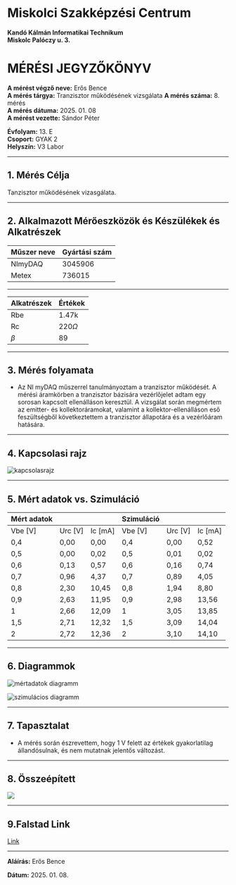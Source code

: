 # Miskolci Szakképzési Centrum  
**Kandó Kálmán Informatikai Technikum**  
**Miskolc Palóczy u. 3.**

# MÉRÉSI JEGYZŐKÖNYV

**A mérést végző neve:** Erős Bence  
**A mérés tárgya:** Tranzisztor működésének vizsgálata
**A mérés száma:** 8. mérés  
**A mérés dátuma:** 2025. 01. 08  
**A mérést vezette:** Sándor Péter  

**Évfolyam:** 13. E  
**Csoport:** GYAK 2  
**Helyszín:** V3 Labor 

---

## 1. Mérés Célja 
Tanzisztor működésének vizasgálata.

---

## 2. Alkalmazott Mérőeszközök és Készülékek és Alkatrészek

| Műszer neve                         | Gyártási szám         |
| ----------------------------------- | -------------------   |
|  NImyDAQ                            | 3045906               |
| Metex                               | 736015                |

---

|Alkatrészek|Értékek|
|-----------|-------|
|Rbe        |1.47k  |
|Rc         |220$\Omega$    |
|$\beta$    |89     |

---

## 3. Mérés folyamata 

- Az NI myDAQ műszerrel tanulmányoztam a tranzisztor működését. A mérési áramkörben a tranzisztor bázisára vezérlőjelet adtam egy sorosan kapcsolt ellenálláson keresztül. A vizsgálat során megmértem az emitter- és kollektoráramokat, valamint a kollektor-ellenálláson eső feszültségből következtettem a tranzisztor állapotára és a vezérlőáram hatására.

---

## 4. Kapcsolasi rajz

![kapcsolasrajz](https://github.com/user-attachments/assets/00b86d92-13a3-4277-b019-df7a2c8ef0b5)

---

## 5. Mért adatok vs. Szimuláció

| **Mért adatok** |         |         | **Szimuláció** |         |         |
|------------------|---------|---------|----------------|---------|---------|
| Vbe [V]         | Urc [V] | Ic [mA] | Vbe [V]        | Urc [V] | Ic [mA] |
| 0,4             | 0,00    | 0,00    | 0,4            | 0,00    | 0,52    |
| 0,5             | 0,00    | 0,02    | 0,5            | 0,01    | 0,02    |
| 0,6             | 0,13    | 0,57    | 0,6            | 0,16    | 0,74    |
| 0,7             | 0,96    | 4,37    | 0,7            | 0,89    | 4,05    |
| 0,8             | 2,30    | 10,45   | 0,8            | 1,94    | 8,80    |
| 0,9             | 2,63    | 11,95   | 0,9            | 2,98    | 13,56   |
| 1               | 2,66    | 12,09   | 1              | 3,05    | 13,85   |
| 1,5             | 2,71    | 12,32   | 1,5            | 3,09    | 14,04   |
| 2               | 2,72    | 12,36   | 2              | 3,10    | 14,10   |

---

## 6. Diagrammok

![mértadatok diagramm](https://github.com/user-attachments/assets/ef901e09-2eb6-4ae4-8ccb-e58e06724324)


![szimulácios diagramm](https://github.com/user-attachments/assets/57cc4008-8504-4f00-9c31-95d7451f9419)


---

## 7. Tapasztalat

- A mérés során észrevettem, hogy 1 V felett az értékek gyakorlatilag állandósulnak, és nem mutatnak jelentős változást.

---

## 8. Összeépített

<img src="https://erosbence27.github.io/jegyzokonyv/image/20250108_130253.jpg"/>

---

## 9.Falstad Link

[Link](https://www.falstad.com/circuit/circuitjs.html?ctz=CQAgjCAMB0l3BWcMBMcUHYMGZIA4UA2ATmIxAUgoqoQFMBaMMAKABcQUUAWEXXlHjx9IvKhBgI8haRkLZShBAkIoo0QpsrF8JQhm4YEvPMRAATOgDMAhgFcANmxZhVnIeEJVBwn5wvW9k4MDnTm4FCRMJCsAO7uwthoCXwyUCwA5inYaX7crlEsAE6cPCK8rlT8kWCUkCzxfjnClanC9QBunlVprdVUVNzeUeoILABKKdy+HgUDIEPU85INUzPCeAPFKZsprd5oq3mJadPpjbNebd3pAA7XZ8032CNg8O8sQA)

---

**Aláírás:** Erős Bence

**Dátum:** 2025. 01. 08.

